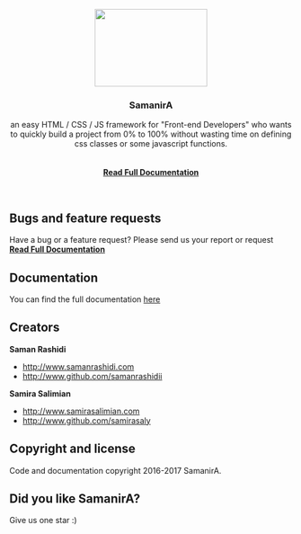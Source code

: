 <p align="center">
  <a href="http://www.samanrashidi.com/samanira">
    <img src="http://samanrashidi.com/images/samanira.png" width=200 height=138>
  </a>

  <h3 align="center">SamanirA</h3>

  <p align="center">
    an easy HTML / CSS / JS framework for "Front-end Developers" who wants to quickly build a project from 0% to 100% without wasting time on defining css classes or some javascript functions.
    <br />
    <br />
    <br />
    <a href="http://www.samanrashidi.com/samanira"><strong>Read Full Documentation</strong></a>
  </p>
</p>

<br>

## Bugs and feature requests

Have a bug or a feature request? Please send us your report or request <a href="mailto:samanira@samanrashidi.com"><strong>Read Full Documentation</strong></a>


## Documentation

You can find the full documentation [here](http://www.samanrashidi.com/samanira)


## Creators

**Saman Rashidi**

- <http://www.samanrashidi.com>
- <http://www.github.com/samanrashidii>

**Samira Salimian**

- <http://www.samirasalimian.com>
- <http://www.github.com/samirasaly>


## Copyright and license

Code and documentation copyright 2016-2017 SamanirA.

## Did you like SamanirA?

Give us one star :)
